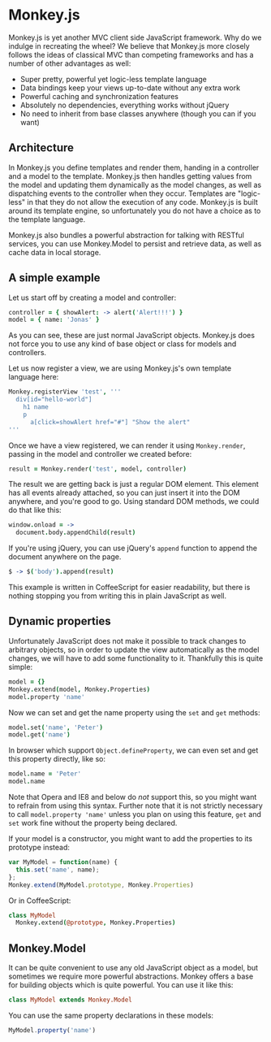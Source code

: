 # Monkey.js

Monkey.js is yet another MVC client side JavaScript framework. Why do we
indulge in recreating the wheel? We believe that Monkey.js more closely follows
the ideas of classical MVC than competing frameworks and has a number of other
advantages as well:

* Super pretty, powerful yet logic-less template language
* Data bindings keep your views up-to-date without any extra work
* Powerful caching and synchronization features
* Absolutely no dependencies, everything works without jQuery
* No need to inherit from base classes anywhere (though you can if you want)

## Architecture

In Monkey.js you define templates and render them, handing in a controller and
a model to the template. Monkey.js then handles getting values from the model
and updating them dynamically as the model changes, as well as dispatching
events to the controller when they occur. Templates are "logic-less" in that
they do not allow the execution of any code. Monkey.js is built around its
template engine, so unfortunately you do not have a choice as to the template
language.

Monkey.js also bundles a powerful abstraction for talking with RESTful
services, you can use Monkey.Model to persist and retrieve data, as well as
cache data in local storage.

## A simple example

Let us start off by creating a model and controller:

``` coffeescript
controller = { showAlert: -> alert('Alert!!!') }
model = { name: 'Jonas' }
```

As you can see, these are just normal JavaScript objects. Monkey.js does not
force you to use any kind of base object or class for models and controllers.

Let us now register a view, we are using Monkey.js's own template language here:

``` coffeescript
Monkey.registerView 'test', '''
  div[id="hello-world"]
    h1 name
    p
      a[click=showAlert href="#"] "Show the alert"
'''
```

Once we have a view registered, we can render it using `Monkey.render`, passing
in the model and controller we created before:

``` coffeescript
result = Monkey.render('test', model, controller)
```

The result we are getting back is just a regular DOM element. This element has
all events already attached, so you can just insert it into the DOM anywhere,
and you're good to go. Using standard DOM methods, we could do that like this:

``` coffeescript
window.onload = ->
  document.body.appendChild(result)
```

If you're using jQuery, you can use jQuery's `append` function to append the
document anywhere on the page.

``` coffeescript
$ -> $('body').append(result)
```

This example is written in CoffeeScript for easier readability, but there is
nothing stopping you from writing this in plain JavaScript as well.

## Dynamic properties

Unfortunately JavaScript does not make it possible to track changes to
arbitrary objects, so in order to update the view automatically as the model
changes, we will have to add some functionality to it. Thankfully this is quite
simple:

``` coffeescript
model = {}
Monkey.extend(model, Monkey.Properties)
model.property 'name'
```

Now we can set and get the name property using the `set` and `get` methods:

``` coffeescript
model.set('name', 'Peter')
model.get('name')
```

In browser which support `Object.defineProperty`, we can even set and get this
property directly, like so:

``` coffeescript
model.name = 'Peter'
model.name
```

Note that Opera and IE8 and below do *not* support this, so you might want to
refrain from using this syntax. Further note that it is not strictly necessary
to call `model.property 'name'` unless you plan on using this feature, `get`
and `set` work fine without the property being declared.

If your model is a constructor, you might want to add the properties to its
prototype instead:

``` javascript
var MyModel = function(name) {
  this.set('name', name);
};
Monkey.extend(MyModel.prototype, Monkey.Properties)
```

Or in CoffeeScript:

``` coffeescript
class MyModel
  Monkey.extend(@prototype, Monkey.Properties)
```

## Monkey.Model

It can be quite convenient to use any old JavaScript object as a model, but
sometimes we require more powerful abstractions. Monkey offers a base for
building objects which is quite powerful. You can use it like this:

``` coffeescript
class MyModel extends Monkey.Model
```

You can use the same property declarations in these models:

``` javascript
MyModel.property('name')
```
